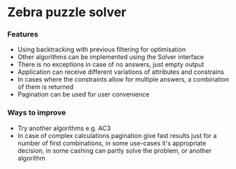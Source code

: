 # Zebra puzzle solver

### Features
* Using backtracking with previous filtering for optimisation
* Other algorithms can be implemented using the Solver interface
* There is no exceptions in case of no answers, just empty output
* Application can receive different variations of attributes and constrains
* In cases where the constraints allow for multiple answers, a combination of them is returned
* Pagination can be used for user convenience

### Ways to improve
* Try another algorithms e.g. AC3
* In case of complex calculations pagination give fast results just for a number of first combinations, in some use-cases it's appropriate decision, in some cashing can partly solve the problem, or another algorithm


